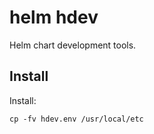 helm hdev
=========

Helm chart development tools.

Install
-------
Install:

    cp -fv hdev.env /usr/local/etc
